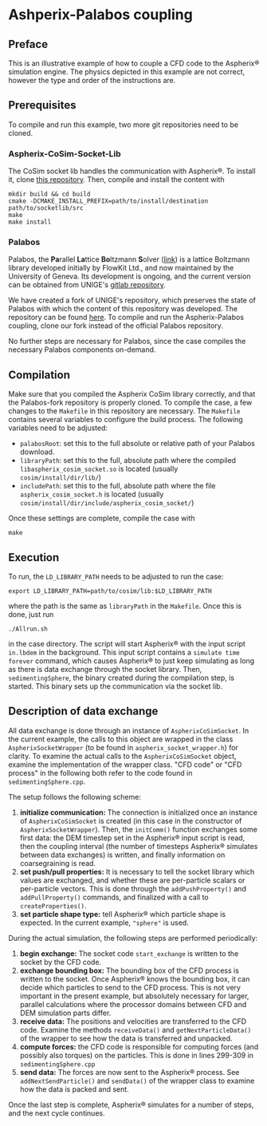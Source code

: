 # Ashperix-Palabos coupling

## Preface

This is an illustrative example of how to couple a CFD code to the
Aspherix® simulation engine. The physics depicted in this example are
not correct, however the type and order of the instructions are.

## Prerequisites

To compile and run this example, two more git repositories need to be
cloned.

### Aspherix-CoSim-Socket-Lib

The CoSim socket lib handles the communication with Aspherix®. To
install it, clone [this
repository](https://github.com/CFDEMproject/Aspherix-CoSim-Socket-Lib). Then,
compile and install the content with

    mkdir build && cd build
    cmake -DCMAKE_INSTALL_PREFIX=path/to/install/destination path/to/socketlib/src
    make
    make install

### Palabos

Palabos, the **Pa**rallel **La**ttice **Bo**ltzmann **S**olver
([link](https://palabos.unige.ch/)) is a lattice Boltzmann library
developed initially by FlowKit Ltd., and now maintained by the
University of Geneva. Its development is ongoing, and the current
version can be obtained from UNIGE's [gitlab
repository](https://gitlab.com/unigespc/palabos).

We have created a fork of UNIGE's repository, which preserves the
state of Palabos with which the content of this repository was
developed. The repository can be found
[here](https://github.com/CFDEMproject/Palabos-fork). To compile and
run the Aspherix-Palabos coupling, clone our fork instead of the
official Palabos repository.

No further steps are necessary for Palabos, since the case compiles
the necessary Palabos components on-demand.

## Compilation

Make sure that you compiled the Aspherix CoSim library correctly, and
that the Palabos-fork repository is properly cloned. To compile the
case, a few changes to the `Makefile` in this repository are
necessary. The `Makefile` contains several variables to configure the
build process. The following variables need to be adjusted:

* `palabosRoot`: set this to the full absolute or relative path of
  your Palabos download.
* `libraryPath`: set this to the full, absolute path where the
  compiled `libaspherix_cosim_socket.so` is located (usually
  `cosim/install/dir/lib/`)
* `includePath`: set this to the full, absolute path where the file
  `aspherix_cosim_socket.h` is located (usually
  `cosim/install/dir/include/aspherix_cosim_socket/`)

Once these settings are complete, compile the case with

    make

## Execution


To run, the `LD_LIBRARY_PATH` needs to be adjusted to run the case:

    export LD_LIBRARY_PATH=path/to/cosim/lib:$LD_LIBRARY_PATH

where the path is the same as `libraryPath` in the `Makefile`. Once
this is done, just run

    ./Allrun.sh

in the case directory. The script will start Aspherix® with the input
script `in.lbdem` in the background. This input script contains a
`simulate time forever` command, which causes Aspherix® to just keep
simulating as long as there is data exchange through the socket
library. Then, `sedimentingSphere`, the binary created during the
compilation step, is started. This binary sets up the communication
via the socket lib.

## Description of data exchange

All data exchange is done through an instance of
`AspherixCoSimSocket`. In the current example, the calls to this
object are wrapped in the class `AspherixSocketWrapper` (to be found
in `aspherix_socket_wrapper.h`) for clarity. To examine the actual
calls to the `AspherixCoSimSocket` object, examine the implementation
of the wrapper class. "CFD code" or "CFD process" in the following
both refer to the code found in `sedimentingSphere.cpp`.

The setup follows the following scheme:

1. **initialize communication:** The connection is initialized once an
   instance of `AspherixCoSimSocket` is created (in this case in the
   constructor of `AspherixSocketWrapper`). Then, the `initComm()`
   function exchanges some first data: the DEM timestep set in the
   Aspherix® input script is read, then the coupling interval (the
   number of timesteps Aspherix® simulates between data exchanges) is
   written, and finally information on coarsegraining is read.
2. **set push/pull properties:** It is necessary to tell the socket
   library which values are exchanged, and whether these are
   per-particle scalars or per-particle vectors. This is done through
   the `addPushProperty()` and `addPullProperty()` commands, and
   finalized with a call to `createProperties()`.
3. **set particle shape type:** tell Aspherix® which particle shape is
   expected. In the current example, `"sphere"` is used.


During the actual simulation, the following steps are performed
periodically:

1. **begin exchange:** The socket code `start_exchange` is written to
   the socket by the CFD code.
2. **exchange bounding box:** The bounding box of the CFD process is
   written to the socket. Once Aspherix® knows the bounding box, it
   can decide which particles to send to the CFD process. This is not
   very important in the present example, but absolutely necessary for
   larger, parallel calculations where the processor domains between
   CFD and DEM simulation parts differ.
3. **receive data:** The positions and velocities are transferred to
   the CFD code. Examine the methods `receiveData()` and
   `getNextParticleData()` of the wrapper to see how the data is
   transferred and unpacked.
4. **compute forces:** the CFD code is responsible for computing
   forces (and possibly also torques) on the particles. This is done
   in lines 299-309 in `sedimentingSphere.cpp`
5. **send data:** The forces are now sent to the Aspherix®
   process. See `addNextSendParticle()` and `sendData()` of the
   wrapper class to examine how the data is packed and sent.

Once the last step is complete, Aspherix® simulates for a number of
steps, and the next cycle continues.
